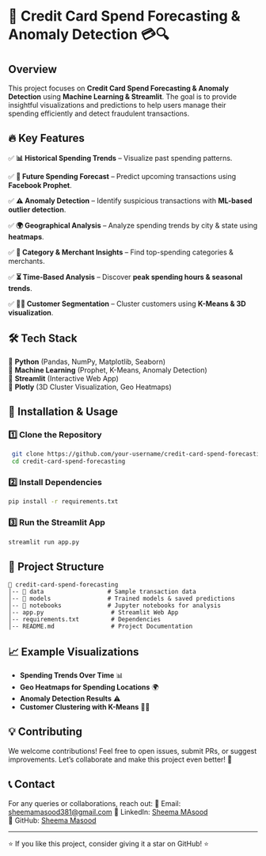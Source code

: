 # 🚀 Credit Card Spend Forecasting & Anomaly Detection 💳🔍

## Overview
This project focuses on **Credit Card Spend Forecasting & Anomaly Detection** using **Machine Learning & Streamlit**. The goal is to provide insightful visualizations and predictions to help users manage their spending efficiently and detect fraudulent transactions.

## 🔥 Key Features

✅ **📊 Historical Spending Trends** – Visualize past spending patterns.

✅ **🔮 Future Spending Forecast** – Predict upcoming transactions using **Facebook Prophet**.

✅ **⚠️ Anomaly Detection** – Identify suspicious transactions with **ML-based outlier detection**.

✅ **🌍 Geographical Analysis** – Analyze spending trends by city & state using **heatmaps**.

✅ **🏪 Category & Merchant Insights** – Find top-spending categories & merchants.

✅ **⏳ Time-Based Analysis** – Discover **peak spending hours & seasonal trends**.

✅ **🧑‍💼 Customer Segmentation** – Cluster customers using **K-Means & 3D visualization**.

## 🛠️ Tech Stack

🔹 **Python** (Pandas, NumPy, Matplotlib, Seaborn)  
🔹 **Machine Learning** (Prophet, K-Means, Anomaly Detection)  
🔹 **Streamlit** (Interactive Web App)  
🔹 **Plotly** (3D Cluster Visualization, Geo Heatmaps)  

## 🚀 Installation & Usage

### 1️⃣ Clone the Repository
```bash
 git clone https://github.com/your-username/credit-card-spend-forecasting.git
 cd credit-card-spend-forecasting
```

### 2️⃣ Install Dependencies
```bash
pip install -r requirements.txt
```

### 3️⃣ Run the Streamlit App
```bash
streamlit run app.py
```

## 📂 Project Structure
```
📁 credit-card-spend-forecasting
│-- 📂 data                  # Sample transaction data
│-- 📂 models                # Trained models & saved predictions
│-- 📂 notebooks             # Jupyter notebooks for analysis
│-- app.py                   # Streamlit Web App
│-- requirements.txt         # Dependencies
│-- README.md                # Project Documentation
```

## 📈 Example Visualizations

- **Spending Trends Over Time** 📊  
- **Geo Heatmaps for Spending Locations** 🌍  
- **Anomaly Detection Results** ⚠️  
- **Customer Clustering with K-Means** 🧑‍💼  

## 💡 Contributing

We welcome contributions! Feel free to open issues, submit PRs, or suggest improvements. Let’s collaborate and make this project even better! 🚀

## 📞 Contact
For any queries or collaborations, reach out:
📧 Email: sheemamasood381@gmail.com 
🔗 LinkedIn: [Sheema MAsood](https://www.linkedin.com/in/sheema-masood/)  
🐙 GitHub: [Sheema Masood](https://github.com/sheemamasood381/)  

---
⭐ If you like this project, consider giving it a star on GitHub! ⭐


